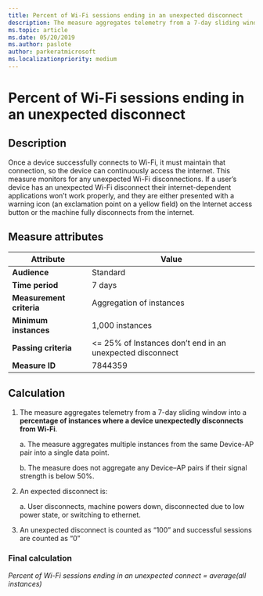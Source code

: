 ```yaml
---
title: Percent of Wi-Fi sessions ending in an unexpected disconnect 
description: The measure aggregates telemetry from a 7-day sliding window into a percentage of instances where a device unexpectedly disconnects from Wi-Fi
ms.topic: article
ms.date: 05/20/2019
ms.author: paslote
author: parkeratmicrosoft
ms.localizationpriority: medium
---
```


# Percent of Wi-Fi sessions ending in an unexpected disconnect 

## Description

Once a device successfully connects to Wi-Fi, it must maintain that connection, so the device can continuously access the internet. This measure monitors for any unexpected Wi-Fi disconnections. If a user’s device has an unexpected Wi-Fi disconnect their internet-dependent applications won’t work properly, and they are either presented with a warning icon (an exclamation point on a yellow field) on the Internet access button or the machine fully disconnects from the internet.

## Measure attributes

|Attribute|Value|
|----|----|
|**Audience**|Standard|
|**Time period**|7 days|
|**Measurement criteria**|Aggregation of instances|
|**Minimum instances**|1,000 instances|
|**Passing criteria**|<= 25% of Instances don’t end in an unexpected disconnect|
|**Measure ID**|7844359|

## Calculation

1. The measure aggregates telemetry from a 7-day sliding window into a **percentage of instances where a device unexpectedly disconnects from Wi-Fi**.

   a. The measure aggregates multiple instances from the same Device-AP pair into a single data point.

   b. The measure does not aggregate any Device–AP pairs if their signal strength is below 50%.

2. An expected disconnect is:

   a. User disconnects, machine powers down, disconnected due to low power state, or switching to ethernet.

3. An unexpected disconnect is counted as “100” and successful sessions are counted as “0”

### Final calculation

*Percent of Wi-Fi sessions ending in an unexpected connect = average(all instances)*